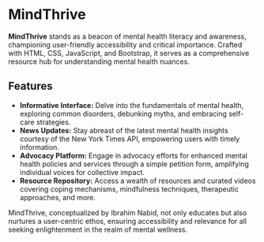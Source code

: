 # MindThrive

**MindThrive** stands as a beacon of mental health literacy and awareness, championing user-friendly accessibility and critical importance. Crafted with HTML, CSS, JavaScript, and Bootstrap, it serves as a comprehensive resource hub for understanding mental health nuances.

## Features

- **Informative Interface:** Delve into the fundamentals of mental health, exploring common disorders, debunking myths, and embracing self-care strategies.
- **News Updates:** Stay abreast of the latest mental health insights courtesy of the New York Times API, empowering users with timely information.
- **Advocacy Platform:** Engage in advocacy efforts for enhanced mental health policies and services through a simple petition form, amplifying individual voices for collective impact.
- **Resource Repository:** Access a wealth of resources and curated videos covering coping mechanisms, mindfulness techniques, therapeutic approaches, and more.

MindThrive, conceptualized by Ibrahim Nabid, not only educates but also nurtures a user-centric ethos, ensuring accessibility and relevance for all seeking enlightenment in the realm of mental wellness.

